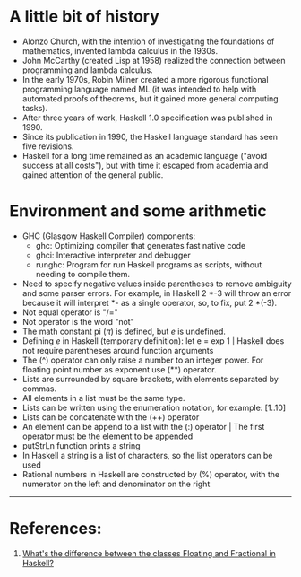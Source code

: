 # A little bit of history
- Alonzo Church, with the intention of investigating the foundations of mathematics, invented lambda calculus in the 1930s.
- John McCarthy (created Lisp at 1958) realized the connection between programming and lambda calculus.
- In the early 1970s, Robin Milner created a more rigorous functional programming language named ML (it was intended to help with automated proofs of theorems, but it gained more general computing tasks).
- After three years of work, Haskell 1.0 specification was published in 1990.
- Since its publication in 1990, the Haskell language standard has seen five revisions.
- Haskell for a long time remained as an academic language ("avoid success at all costs"), but with time it escaped from academia and gained attention of the general public.
# Environment and some arithmetic
- GHC (Glasgow Haskell Compiler) components:
    - ghc: Optimizing compiler that generates fast native code
    - ghci: Interactive interpreter and debugger
    - runghc: Program for run Haskell programs as scripts, without needing to compile them.
- Need to specify negative values inside parentheses to remove ambiguity and some parser errors. For example, in Haskell 2 \*-3 will throw an error because it will interpret \*- as a single operator, so, to fix, put 2 \*(-3).   
- Not equal operator is "/="
- Not operator is the word "not"
- The math constant pi ($\pi$) is defined, but $e$ is undefined.
- Defining $e$ in Haskell (temporary definition): let e = exp 1 | Haskell does not require parentheses around function arguments
- The (^) operator can only raise a number to an integer power. For floating point number as exponent use (\*\*) operator.
- Lists are surrounded by square brackets, with elements separated by commas.
- All elements in a list must be the same type.
- Lists can be written using the enumeration notation, for example: [1..10]
- Lists can be concatenate with the (++) operator
- An element can be append to a list with the (:) operator | The first operator must be the element to be appended
- putStrLn function prints a string
- In Haskell a string is a list of characters, so the list operators can be used
- Rational numbers in Haskell are constructed by (%) operator, with the numerator on the left and denominator on the right
--- 
# References:
1. [What's the difference between the classes Floating and Fractional in Haskell?](https://stackoverflow.com/questions/41964228/whats-the-difference-between-the-classes-floating-and-fractional-in-haskell)
